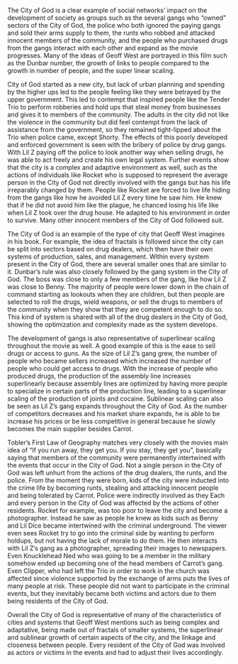 The City of God is a clear example of social networks’ impact on the development of society as groups such as the several gangs who “owned” sectors of the City of God, the police who both ignored the paying gangs and sold their arms supply to them, the runts who robbed and attacked innocent members of the community, and the people who purchased drugs from the gangs interact with each other and expand as the movie progresses. Many of the ideas of Geoff West are portrayed in this film such as the Dunbar number, the growth of links to people compared to the growth in number of people, and the super linear scaling. 

City of God started as a new city, but lack of urban planning and spending by the higher ups led to the people feeling like they were betrayed by the upper government. This led to contempt that inspired people like the Tender Trio to perform robberies and hold ups that steal money from businesses and gives it to members of the community. The adults in the city did not like the violence in the community but did feel contempt from the lack of assistance from the government, so they remained tight-lipped about the Trio when police came, except Shorty. The effects of this poorly developed and enforced government is seen with the bribery of police by drug gangs. With Lil Z paying off the police to look another way when selling drugs, he was able to act freely and create his own legal system. Further events show that the city is a complex and adaptive environment as well, such as the actions of individuals like Rocket who is supposed to represent the average person in the City of God not directly involved with the gangs but has his life irreparably changed by them. People like Rocket are forced to live life hiding from the gangs like how he avoided Lil Z every time he saw him. He knew that if he did not avoid him like the plague, he chanced losing his life like when Lil Z took over the drug house.  He adapted to his environment in order to survive. Many other innocent members of the City of God followed suit. 

The City of God is an example of the type of city that Geoff West imagines in his book. For example, the idea of fractals is followed since the city can be split into sectors based on drug dealers, which then have their own systems of production, sales, and management. Within every system present in the City of God, there are several smaller ones that are similar to it. Dunbar’s rule was also closely followed by the gang system in the City of God. The boss was close to only a few members of the gang, like how Lil Z was close to Benny. The majority of people were lower down in the chain of command starting as lookouts when they are children, but then people are selected to roll the drugs, wield weapons, or sell the drugs to members of the community when they show that they are competent enough to do so. This kind of system is shared with all of the drug dealers in the City of God, showing the optimization and complexity made as the system develops. 

The development of gangs is also representative of superlinear scaling throughout the movie as well. A good example of this is the ease to sell drugs or access to guns. As the size of Lil Z’s gang grew, the number of people who became sellers increased which increased the number of people who could get access to drugs. With the increase of people who produced drugs, the production of the assembly line increases superlinearly because assembly lines are optimized by having more people to specialize in certain parts of the production line, leading to a superlinear scaling of the production of joints and cocaine. Sublinear scaling can also be seen as Lil Z’s gang expands throughout the City of God. As the number of competitors decreases and his market share expands, he is able to be increase his prices or be less competitive in general because he slowly becomes the main supplier besides Carrot. 

Tobler’s First Law of Geography matches very closely with the movies main idea of “If you run away, they get you. If you stay, they get you”, basically saying that members of the community were permanently intertwined with the events that occur in the City of God. Not a single person in the City of God was left unhurt from the actions of the drug dealers, the runts, and the police. From the moment they were born, kids of the city were inducted into the crime life by becoming runts, stealing and attacking innocent people and being tolerated by Carrot. Police were indirectly involved as they Each and every person in the City of God was affected by the actions of other residents. Rocket for example, was too poor to leave the city and become a photographer. Instead he saw as people he knew as kids such as Benny and Lil Dice became intertwined with the criminal underground. The viewer even sees Rocket try to go into the criminal side by wanting to perform holdups, but not having the lack of morale to do them. He then interacts with Lil Z’s gang as a photographer, spreading their images to newspapers. Even Knucklehead Ned who was going to be a member in the military somehow ended up becoming one of the head members of Carrot’s gang. Even Clipper, who had left the Trio in order to work in the church was affected since violence supported by the exchange of arms puts the lives of many people at risk. These people did not want to participate in the criminal events, but they inevitably became both victims and actors due to them being residents of the City of God. 

Overall the City of God is representative of many of the characteristics of cities and systems that Geoff West mentions such as being complex and adaptative, being made out of fractals of smaller systems, the superlinear and sublinear growth of certain aspects of the city, and the linkage and closeness between people. Every resident of the City of God was involved as actors or victims in the events and had to adjust their lives accordingly. 

